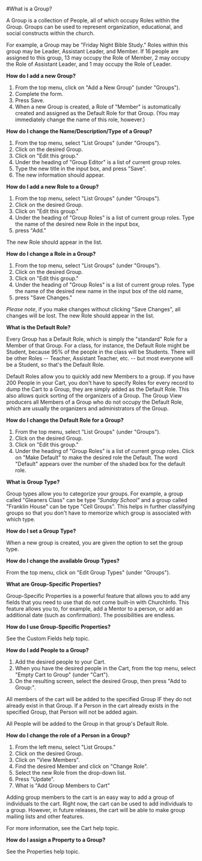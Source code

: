 #What is a Group?

A Group is a collection of People, all of which occupy Roles within the Group. Groups can be used to represent organization, educational, and social constructs within the church.

For example, a Group may be "Friday Night Bible Study." Roles within this group may be Leader, Assistant Leader, and Member. If 16 people are assigned to this group, 13 may occupy the Role of Member, 2 may occupy the Role of Assistant Leader, and 1 may occupy the Role of Leader.

**How do I add a new Group?**

1. From the top menu, click on "Add a New Group" (under "Groups").
2. Complete the form.
3. Press Save.
4. When a new Group is created, a Role of "Member" is automatically created and assigned as the Default Role for that Group. (You may immediately change the name of this role, however.)

**How do I change the Name/Description/Type of a Group?**

1. From the top menu, select "List Groups" (under "Groups").
2. Click on the desired Group.
3. Click on "Edit this group."
4. Under the heading of "Group Editor" is a list of current group roles. 
5. Type the new title in the input box, and press "Save".
6. The new information should appear.

**How do I add a new Role to a Group?**

1. From the top menu, select "List Groups" (under "Groups").
2. Click on the desired Group.
3. Click on "Edit this group."
4. Under the heading of "Group Roles" is a list of current group roles. Type the name of the desired new Role in the input box, 
5. press "Add."

The new Role should appear in the list.

**How do I change a Role in a Group?**

1. From the top menu, select "List Groups" (under "Groups").
2. Click on the desired Group.
3. Click on "Edit this group."
4. Under the heading of "Group Roles" is a list of current group roles. Type the name of the desired new name in the input box of the old name, 
5. press "Save Changes." 

*Please note*, if you make changes without clicking "Save Changes", all changes will be lost.
The new Role should appear in the list.

**What is the Default Role?**

Every Group has a Default Role, which is simply the "standard" Role for a Member of that Group. For a class, for instance, the Default Role might be Student, because 95% of the people in the class will be Students. There will be other Roles -- Teacher, Assistant Teacher, etc. -- but most everyone will be a Student, so that's the Default Role.

Default Roles allow you to quickly add new Members to a group. If you have 200 People in your Cart, you don't have to specify Roles for every record to dump the Cart to a Group, they are simply added as the Default Role. This also allows quick sorting of the organizers of a Group. The Group View producers all Members of a Group who do not occupy the Default Role, which are usually the organizers and administrators of the Group.

**How do I change the Default Role for a Group?**

1. From the top menu, select "List Groups" (under "Groups").
2. Click on the desired Group.
3. Click on "Edit this group."
4. Under the heading of "Group Roles" is a list of current group roles. Click on "Make Default" to make the desired role the Default. The word "Default" appears over the number of the shaded box for the default role.

**What is Group Type?**

Group types allow you to categorize your groups. For example, a group called "Gleaners Class" can be type *"Sunday School"* and a group called "Franklin House" can be type "Cell Groups". This helps in further classifying groups so that you don't have to memorize which group is associated with which type.

**How do I set a Group Type?**

When a new group is created, you are given the option to set the group type.

**How do I change the available Group Types?**

From the top menu, click on "Edit Group Types" (under "Groups").

**What are Group-Specific Properties?**

Group-Specific Properties is a powerful feature that allows you to add any fields that you need to use that do not come built-in with ChurchInfo. This feature allows you to, for example, add a Mentor to a person, or add an additional date (such as confirmation). The possibilities are endless.

**How do I use Group-Specific Properties?**

See the Custom Fields help topic.

**How do I add People to a Group?**

1. Add the desired people to your Cart.
2. When you have the desired people in the Cart, from the top menu, select "Empty Cart to Group" (under "Cart").
3. On the resulting screen, select the desired Group, then press "Add to Group:".

All members of the cart will be added to the specified Group IF they do not already exist in that Group. If a Person in the cart already exists in the specified Group, that Person will not be added again.

All People will be added to the Group in that group's Default Role.

**How do I change the role of a Person in a Group?**

1. From the left menu, select "List Groups."
2. Click on the desired Group.
3. Click on "View Members".
4. Find the desired Member and click on "Change Role".
5. Select the new Role from the drop-down list.
6. Press "Update".
7. What is "Add Group Members to Cart"

Adding group members to the cart is an easy way to add a group of individuals to the cart. Right now, the cart can be used to add individuals to a group. However, in future releases, the cart will be able to make group mailing lists and other features. 

For more information, see the Cart help topic.

**How do I assign a Property to a Group?**

See the Properties help topic.
